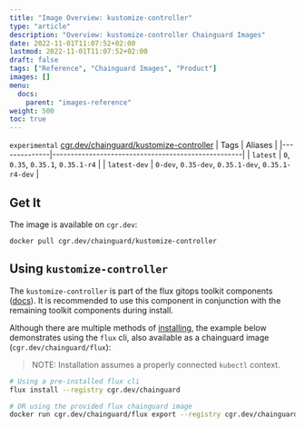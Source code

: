 ```yaml
---
title: "Image Overview: kustomize-controller"
type: "article"
description: "Overview: kustomize-controller Chainguard Images"
date: 2022-11-01T11:07:52+02:00
lastmod: 2022-11-01T11:07:52+02:00
draft: false
tags: ["Reference", "Chainguard Images", "Product"]
images: []
menu:
  docs:
    parent: "images-reference"
weight: 500
toc: true
---
```


`experimental` [cgr.dev/chainguard/kustomize-controller](https://github.com/chainguard-images/images/tree/main/images/kustomize-controller)
| Tags         | Aliases                                            |
|--------------|----------------------------------------------------|
| `latest`     | `0`, `0.35`, `0.35.1`, `0.35.1-r4`                 |
| `latest-dev` | `0-dev`, `0.35-dev`, `0.35.1-dev`, `0.35.1-r4-dev` |



## Get It

The image is available on `cgr.dev`:

```
docker pull cgr.dev/chainguard/kustomize-controller
```

## Using `kustomize-controller`

The `kustomize-controller` is part of the flux gitops toolkit components ([docs](https://fluxcd.io/flux/components/)). It is recommended to use this component in conjunction with the remaining toolkit components during install.

Although there are multiple methods of [installing](https://fluxcd.io/flux/installation/), the example below demonstrates using the `flux` cli, also available as a chainguard image (`cgr.dev/chainguard/flux`):

> NOTE: Installation assumes a properly connected `kubectl` context.

```bash
# Using a pre-installed flux cli
flux install --registry cgr.dev/chainguard

# OR using the provided flux chainguard image
docker run cgr.dev/chainguard/flux export --registry cgr.dev/chainguard | kubectl apply -f -
```

